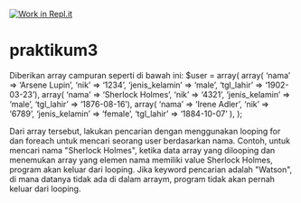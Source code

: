 [![Work in Repl.it](https://classroom.github.com/assets/work-in-replit-14baed9a392b3a25080506f3b7b6d57f295ec2978f6f33ec97e36a161684cbe9.svg)](https://classroom.github.com/online_ide?assignment_repo_id=3269649&assignment_repo_type=AssignmentRepo)
# praktikum3

Diberikan array campuran seperti di bawah ini:
$user = array(
  array(
    ‘nama’ 		=> ‘Arsene Lupin’, 
    ‘nik’			=> ‘1234’, 
    ‘jenis_kelamin’	=> ‘male’,
    ‘tgl_lahir’		=> ‘1902-03-23’), 
  array(
    ‘nama’ 		=> ‘Sherlock Holmes’, 
    ‘nik’			=> ‘4321’, 
    ‘jenis_kelamin’	=> ‘male’,
    ‘tgl_lahir’		=> ‘1876-08-16’), 
  array(
    ‘nama’ 		=> ‘Irene Adler’, 
    ‘nik’			=> ‘6789’, 
    ‘jenis_kelamin’	=> ‘female’,
    ‘tgl_lahir’		=> ‘1884-10-07’
  ),
);

Dari array tersebut, lakukan pencarian dengan menggunakan looping for dan foreach untuk mencari seorang user berdasarkan nama. Contoh, untuk mencari nama "Sherlock Holmes", ketika data array yang dilooping dan menemukan array yang elemen nama memiliki value Sherlock Holmes, program akan keluar dari looping. Jika keyword pencarian adalah "Watson", di mana datanya tidak ada di dalam arraym, program tidak akan pernah keluar dari looping.
